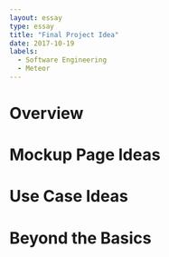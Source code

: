 ```yaml
---
layout: essay
type: essay
title: "Final Project Idea"
date: 2017-10-19
labels:
  - Software Engineering
  - Meteor
---
```

# Overview

# Mockup Page Ideas

# Use Case Ideas

# Beyond the Basics
